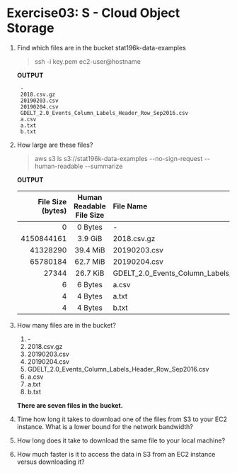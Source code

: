 # Exercise03: S - Cloud Object Storage

1. Find which files are in the bucket stat196k-data-examples
    > ssh -i key.pem ec2-user@hostname
    
    **OUTPUT**
    
        -
        2018.csv.gz
        20190203.csv
        20190204.csv
        GDELT_2.0_Events_Column_Labels_Header_Row_Sep2016.csv
        a.csv
        a.txt
        b.txt

2. How large are these files?

    > aws s3 ls s3://stat196k-data-examples --no-sign-request --human-readable --summarize

    **OUTPUT**

    | File Size (bytes) | Human Readable File Size | File Name                                             |
    | ----------------: | :----------------------: | :---------------------------------------------------- |
    |                 0 |         0 Bytes          | -                                                 |
    |        4150844161 |         3.9 GiB          | 2018.csv.gz                                           |
    |          41328290 |         39.4 MiB         | 20190203.csv                                          |
    |          65780184 |         62.7 MiB         | 20190204.csv                                          |
    |             27344 |         26.7 KiB         | GDELT_2.0_Events_Column_Labels_Header_Row_Sep2016.csv |
    |                 6 |         6 Bytes          | a.csv                                                 |
    |                 4 |         4 Bytes          | a.txt                                                 |
    |                 4 |         4 Bytes          | b.txt                                                 |

3. How many files are in the bucket?

    1. \-
    2. 2018.csv.gz
    3. 20190203.csv
    4. 20190204.csv
    5. GDELT_2.0_Events_Column_Labels_Header_Row_Sep2016.csv
    6. a.csv
    7. a.txt
    8. b.txt

    **There are seven files in the bucket.**

4. Time how long it takes to download one of the files from S3 to your EC2 instance. What is a lower bound for the network bandwidth?

    

5. How long does it take to download the same file to your local machine?


6. How much faster is it to access the data in S3 from an EC2 instance versus downloading it?
